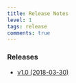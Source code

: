 ```yaml
---
title: Release Notes
level: 1
tags: release
comments: true
---
```



### Releases
- [v1.0 (2018-03-30)](nexial-core-v1.0.changelog)

